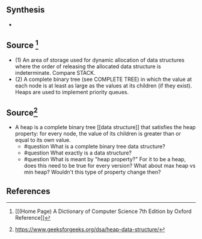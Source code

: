 ## Synthesis
- 
## Source [^1]
- (1) An area of storage used for dynamic allocation of data structures where the order of releasing the allocated data structure is indeterminate. Compare STACK. 
- (2) A complete binary tree (see COMPLETE TREE) in which the value at each node is at least as large as the values at its children (if they exist). Heaps are used to implement priority queues.
## Source[^2]
- A heap is a complete binary tree [[data structure]] that satisfies the heap property: for every node, the value of its children is greater than or equal to its own value.
	- #question What is a complete binary tree data structure?
	- #question What exactly is a data structure?
	- #question What is meant by "heap property?" For it to be a heap, does this need to be true for every version? What about max heap vs min heap? Wouldn't this type of property change then? 
## References

[^1]: [[(Home Page) A Dictionary of Computer Science 7th Edition by Oxford Reference]]
[^2]: https://www.geeksforgeeks.org/dsa/heap-data-structure/